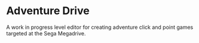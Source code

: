 # Adventure Drive

A work in progress level editor for creating adventure click and point games
targeted at the Sega Megadrive.
